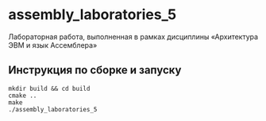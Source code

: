 # assembly_laboratories_5

Лабораторная работа, выполненная в рамках дисциплины «Архитектура ЭВМ и язык Ассемблера» 

## Инструкция по сборке и запуску

```
mkdir build && cd build
cmake ..
make
./assembly_laboratories_5
```
